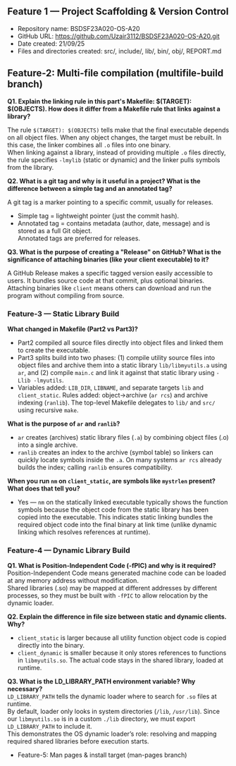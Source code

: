 ## Feature 1 — Project Scaffolding & Version Control
- Repository name: BSDSF23A020-OS-A20
- GitHub URL: https://github.com/Uzair3112/BSDSF23A020-OS-A20.git
- Date created: 21/09/25
- Files and directories created: src/, include/, lib/, bin/, obj/, REPORT.md


## Feature-2: Multi-file compilation (multifile-build branch)

**Q1. Explain the linking rule in this part's Makefile: $(TARGET): $(OBJECTS). How does it differ from a Makefile rule that links against a library?**

The rule `$(TARGET): $(OBJECTS)` tells make that the final executable depends on all object files. 
When any object changes, the target must be rebuilt. In this case, the linker combines all `.o` 
files into one binary.  
When linking against a library, instead of providing multiple `.o` files directly, the rule specifies 
`-lmylib` (static or dynamic) and the linker pulls symbols from the library.

**Q2. What is a git tag and why is it useful in a project? What is the difference between a simple tag and an annotated tag?**

A git tag is a marker pointing to a specific commit, usually for releases.  
- Simple tag = lightweight pointer (just the commit hash).  
- Annotated tag = contains metadata (author, date, message) and is stored as a full Git object.  
Annotated tags are preferred for releases.

**Q3. What is the purpose of creating a "Release" on GitHub? What is the significance of attaching binaries (like your client executable) to it?**

A GitHub Release makes a specific tagged version easily accessible to users. It bundles source 
code at that commit, plus optional binaries. Attaching binaries like `client` means others can 
download and run the program without compiling from source.


### Feature-3 — Static Library Build

**What changed in Makefile (Part2 vs Part3)?**  
- Part2 compiled all source files directly into object files and linked them to create the executable.  
- Part3 splits build into two phases: (1) compile utility source files into object files and archive them into a static library `lib/libmyutils.a` using `ar`, and (2) compile `main.c` and link it against that static library using `-Llib -lmyutils`.  
- Variables added: `LIB_DIR`, `LIBNAME`, and separate targets `lib` and `client_static`. Rules added: object->archive (`ar rcs`) and archive indexing (`ranlib`). The top-level Makefile delegates to `lib/` and `src/` using recursive `make`.

**What is the purpose of `ar` and `ranlib`?**  
- `ar` creates (archives) static library files (`.a`) by combining object files (.o) into a single archive.  
- `ranlib` creates an index to the archive (symbol table) so linkers can quickly locate symbols inside the `.a`. On many systems `ar rcs` already builds the index; calling `ranlib` ensures compatibility.

**When you run `nm` on `client_static`, are symbols like `mystrlen` present? What does that tell you?**  
- Yes — `nm` on the statically linked executable typically shows the function symbols because the object code from the static library has been copied into the executable. This indicates static linking bundles the required object code into the final binary at link time (unlike dynamic linking which resolves references at runtime).



### Feature-4 — Dynamic Library Build

**Q1. What is Position-Independent Code (-fPIC) and why is it required?**  
Position-Independent Code means generated machine code can be loaded at any memory address without modification.  
Shared libraries (.so) may be mapped at different addresses by different processes, so they must be built with `-fPIC` to allow relocation by the dynamic loader.

**Q2. Explain the difference in file size between static and dynamic clients. Why?**  
- `client_static` is larger because all utility function object code is copied directly into the binary.  
- `client_dynamic` is smaller because it only stores references to functions in `libmyutils.so`. The actual code stays in the shared library, loaded at runtime.

**Q3. What is the LD_LIBRARY_PATH environment variable? Why necessary?**  
`LD_LIBRARY_PATH` tells the dynamic loader where to search for `.so` files at runtime.  
By default, loader only looks in system directories (`/lib`, `/usr/lib`). Since our `libmyutils.so` is in a custom `./lib` directory, we must export `LD_LIBRARY_PATH` to include it.  
This demonstrates the OS dynamic loader’s role: resolving and mapping required shared libraries before execution starts.

- Feature-5: Man pages & install target (man-pages branch)

